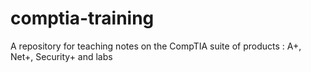 # comptia-training
A repository for teaching notes on the CompTIA suite of products : A+, Net+, Security+ and labs


